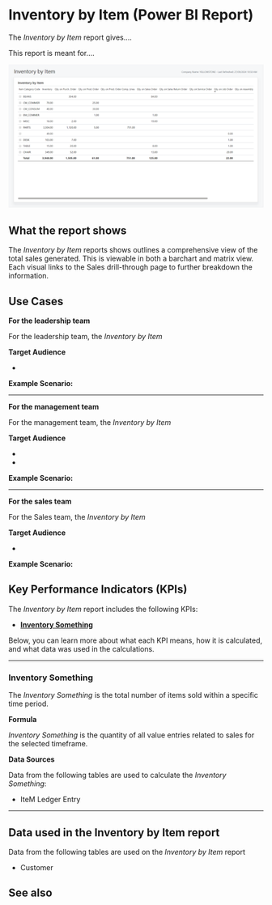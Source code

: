 # Inventory by Item (Power BI Report)

The _Inventory by Item_ report gives....

This report is meant for....

![Inventory by Item](/business-central/media/inventory/inventory-by-item.png "Inventory by Item - Screenshot")

## What the report shows

The *Inventory by Item* reports shows outlines a comprehensive view of the total sales generated. This is viewable in both a barchart and matrix view. Each visual links to the Sales drill-through page to further breakdown the information.


## Use Cases

**For the leadership team**

For the leadership team, the *Inventory by Item* 

**Target Audience**

- 

**Example Scenario:** 

---

**For the management team**

For the management team, the *Inventory by Item*

**Target Audience**

- 
- 

**Example Scenario:** 

---

**For the sales team**

For the Sales team, the *Inventory by Item*  

**Target Audience**

- 

**Example Scenario:** 

## Key Performance Indicators (KPIs)

The _Inventory by Item_ report includes the following KPIs:

- [**Inventory Something**](#)

Below, you can learn more about what each KPI means, how it is calculated, and what data was used in the calculations.

---
### Inventory Something

The *Inventory Something* is the total number of items sold within a specific time period.

**Formula**  

*Inventory Something* is the quantity of all value entries related to sales for the selected timeframe.

**Data Sources**

Data from the following tables are used to calculate the *Inventory Something*:
- IteM Ledger Entry

---
## Data used in the Inventory by Item report

Data from the following tables are used on the *Inventory by Item* report
- Customer


## See also